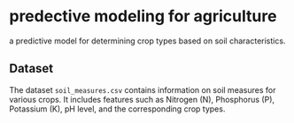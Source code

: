 # predective modeling for agriculture
a predictive model for determining crop types based on soil characteristics.

## Dataset
The dataset `soil_measures.csv` contains information on soil measures for various crops. 
It includes features such as Nitrogen (N), Phosphorus (P), Potassium (K), pH level, and the corresponding crop types.
